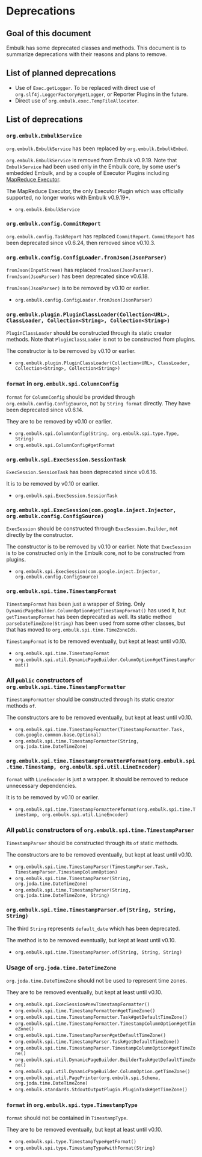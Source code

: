 # Deprecations

## Goal of this document

Embulk has some deprecated classes and methods. This document is to summarize deprecations with their reasons and plans to remove.


## List of planned deprecations

* Use of `Exec.getLogger`. To be replaced with direct use of `org.slf4j.LoggerFactory#getLogger`, or Reporter Plugins in the future.
* Direct use of `org.embulk.exec.TempFileAllocator`.


## List of deprecations

### `org.embulk.EmbulkService`

`org.embulk.EmbulkService` has been replaced by `org.embulk.EmbulkEmbed`.

`org.embulk.EmbulkService` is removed from Embulk v0.9.19. Note that `EmbulkService` had been used only in the Embulk core, by some user's embedded Embulk, and by a couple of Executor Plugins including [MapReduce Executor](https://github.com/embulk/embulk-executor-mapreduce).

The MapReduce Executor, the only Executor Plugin which was officially supported, no longer works with Embulk v0.9.19+.

* `org.embulk.EmbulkService`

### `org.embulk.config.CommitReport`

`org.embulk.config.TaskReport` has replaced `CommitReport`. `CommitReport` has been deprecated since v0.6.24, then removed since v0.10.3.

### `org.embulk.config.ConfigLoader.fromJson(JsonParser)`

`fromJson(InputStream)` has replaced `fromJson(JsonParser)`. `fromJson(JsonParser)` has been deprecated since v0.6.18.

`fromJson(JsonParser)` is to be removed by v0.10 or earlier.

* `org.embulk.config.ConfigLoader.fromJson(JsonParser)`

### `org.embulk.plugin.PluginClassLoader(Collection<URL>, ClassLoader, Collection<String>, Collection<String>)`

`PluginClassLoader` should be constructed through its static creator methods. Note that `PluginClassLoader` is not to be constructed from plugins.

The constructor is to be removed by v0.10 or earlier.

* `org.embulk.plugin.PluginClassLoader(Collection<URL>, ClassLoader, Collection<String>, Collection<String>)`

### `format` in `org.embulk.spi.ColumnConfig`

`format` for `ColumnConfig` should be provided through `org.embulk.config.ConfigSource`, not by `String format` directly. They have been deprecated since v0.6.14.

They are to be removed by v0.10 or earlier.

* `org.embulk.spi.ColumnConfig(String, org.embulk.spi.type.Type, String)`
* `org.embulk.spi.ColumnConfig#getFormat`

### `org.embulk.spi.ExecSession.SessionTask`

`ExecSession.SessionTask` has been deprecated since v0.6.16.

It is to be removed by v0.10 or earlier.

* `org.embulk.spi.ExecSession.SessionTask`

### `org.embulk.spi.ExecSession(com.google.inject.Injector, org.embulk.config.ConfigSource)`

`ExecSession` should be constructed through `ExecSession.Builder`, not directly by the constructor.

The constructor is to be removed by v0.10 or earlier. Note that `ExecSession` is to be constructed only in the Embulk core, not to be constructed from plugins.

* `org.embulk.spi.ExecSession(com.google.inject.Injector, org.embulk.config.ConfigSource)`

### `org.embulk.spi.time.TimestampFormat`

`TimestampFormat` has been just a wrapper of String. Only `DynamicPageBuilder.ColumnOption#getTimestampFormat()` has used it, but `getTimestampFormat` has been deprecated as well. Its static method `parseDateTimeZone(String)` has been used from some other classes, but that has moved to `org.embulk.spi.time.TimeZoneIds`.

`TimestampFormat` is to be removed eventually, but kept at least until v0.10.

* `org.embulk.spi.time.TimestampFormat`
* `org.embulk.spi.util.DynamicPageBuilder.ColumnOption#getTimestampFormat()`

### All `public` constructors of `org.embulk.spi.time.TimestampFormatter`

`TimestampFormatter` should be constructed through its static creator methods `of`.

The constructors are to be removed eventually, but kept at least until v0.10.

* `org.embulk.spi.time.TimestampFormatter(TimestampFormatter.Task, com.google.common.base.Optional)`
* `org.embulk.spi.time.TimestampFormatter(String, org.joda.time.DateTimeZone)`

### `org.embulk.spi.time.TimestampFormatter#format(org.embulk.spi.time.Timestamp, org.embulk.spi.util.LineEncoder)`

`format` with `LineEncoder` is just a wrapper. It should be removed to reduce unnecessary dependencies.

It is to be removed by v0.10 or earlier.

* `org.embulk.spi.time.TimestampFormatter#format(org.embulk.spi.time.Timestamp, org.embulk.spi.util.LineEncoder)`

### All `public` constructors of `org.embulk.spi.time.TimestampParser`

`TimestampParser` should be constructed through its `of` static methods.

The constructors are to be removed eventually, but kept at least until v0.10.

* `org.embulk.spi.time.TimestampParser(TimestampParser.Task, TimestampParser.TimestampColumnOption)`
* `org.embulk.spi.time.TimestampParser(String, org.joda.time.DateTimeZone)`
* `org.embulk.spi.time.TimestampParser(String, org.joda.time.DateTimeZone, String)`

### `org.embulk.spi.time.TimestampParser.of(String, String, String)`

The third `String` represents `default_date` which has been deprecated.

The method is to be removed eventually, but kept at least until v0.10.

* `org.embulk.spi.time.TimestampParser.of(String, String, String)`

### Usage of `org.joda.time.DateTimeZone`

`org.joda.time.DateTimeZone` should not be used to represent time zones.

They are to be removed eventually, but kept at least until v0.10.

* `org.embulk.spi.ExecSession#newTimestampFormatter()`
* `org.embulk.spi.time.TimestampFormatter#getTimeZone()`
* `org.embulk.spi.time.TimestampFormatter.Task#getDefaultTimeZone()`
* `org.embulk.spi.time.TimestampFormatter.TimestampColumnOption#getTimeZone()`
* `org.embulk.spi.time.TimestampParser#getDefaultTimeZone()`
* `org.embulk.spi.time.TimestampParser.Task#getDefaultTimeZone()`
* `org.embulk.spi.time.TimestampParser.TimestampColumnOption#getTimeZone()`
* `org.embulk.spi.util.DynamicPageBuilder.BuilderTask#getDefaultTimeZone()`
* `org.embulk.spi.util.DynamicPageBuilder.ColumnOption.getTimeZone()`
* `org.embulk.spi.util.PagePrinter(org.embulk.spi.Schema, org.joda.time.DateTimeZone)`
* `org.embulk.standards.StdoutOutputPlugin.PluginTask#getTimeZone()`

### `format` in `org.embulk.spi.type.TimestampType`

`format` should not be contained in `TimestampType`.

They are to be removed eventually, but kept at least until v0.10.

* `org.embulk.spi.type.TimestampType#getFormat()`
* `org.embulk.spi.type.TimestampType#withFormat(String)`
